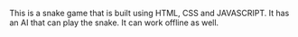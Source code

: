 This is a snake game that is built using HTML, CSS and JAVASCRIPT.  It has an AI that can play the snake. It can work offline as well.
